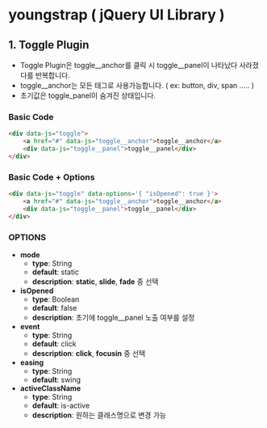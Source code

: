# youngstrap ( jQuery UI Library )

## 1. Toggle Plugin

* Toggle Plugin은 toggle__anchor를 클릭 시 toggle__panel이 나타났다 사라졌다를 반복합니다.
* toggle__anchor는 모든 태그로 사용가능합니다. ( ex: button, div, span ..... )
* 초기값은 toggle_panel이 숨겨진 상태입니다.

### Basic Code

``` html
<div data-js="toggle">
    <a href="#" data-js="toggle__anchor">toggle__anchor</a>
    <div data-js="toggle__panel">toggle__panel</div>
</div>
```

### Basic Code + Options

``` html
<div data-js="toggle" data-options='{ "isOpened": true }'>
    <a href="#" data-js="toggle__anchor">toggle__anchor</a>
    <div data-js="toggle__panel">toggle__panel</div>
</div>
```

### OPTIONS

* **mode**
    * **type**: String
    * **default**: static
    * **description**: **static**, **slide**, **fade** 중 선택
* **isOpened**
    * **type**: Boolean
    * **default**: false
    * **description**: 초기에 toggle__panel 노출 여부를 설정
* **event**
    * **type**: String
    * **default**: click
    * **description**: **click**, **focusin** 중 선택
* **easing**
    * **type**: String
    * **default**: swing
* **activeClassName**
    * **type**: String
    * **default**: is-active
    * **description**: 원하는 클래스명으로 변경 가능